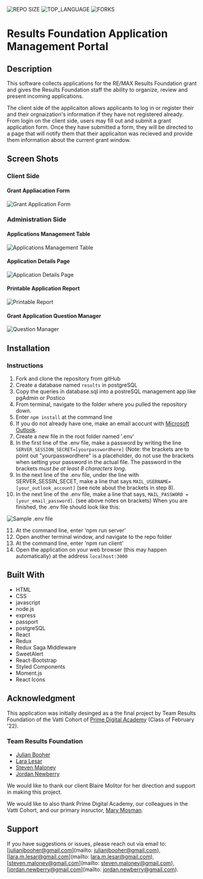 ![REPO SIZE](https://img.shields.io/github/repo-size/sdeda1us/project-finale.svg?style=flat-square)
![TOP_LANGUAGE](https://img.shields.io/github/languages/top/sdeda1us/project-finale.svg?style=flat-square)
![FORKS](https://img.shields.io/github/forks/sdeda1us/project-finale.svg?style=social)

# Results Foundation Application Management Portal
  
## Description

  This software collects applications for the RE/MAX Results Foundation grant and gives the Results Foundation staff the ability to organize, review and present incoming applications. 

  The client side of the applicaiton allows applicants to log in or register their and their orgnaization's information if they have not registered already. From login on the client side, users may fill out and submit a grant application form. Once they have submitted a form, they will be directed to a page that will notify them that their applicaiton was recieved and provide them information about the current grant window.  

## Screen Shots

### Client Side

#### Grant Appliacation Form

![Grant Application Form](images/grant_application_form.png)

### Administration Side

#### Applications Management Table
![Applications Management Table](images/applications_table.png)

#### Application Details Page
![Application Details Page](images/app_details_page.png)

#### Printable Application Report
![Printable Report](images/printable_report.png)

#### Grant Application Question Manager
![Question Manager](images/question_manager.png)


## Installation

### Instructions
1. Fork and clone the repository from gitHub
2. Create a database named `results` in postgreSQL
3. Copy the queries in database.sql into a postreSQL management app like pgAdmin or Postico
4. From terminal, navigate to the folder where you pulled the repository down.
5. Enter `npm install` at the command line
6. If you do not already have one, make an email acocunt with [Microsoft Outlook](https://outlook.live.com/owa/). 
7. Create a new file in the root folder named '.env'
8. In the first line of the .env file, make a password by writing the line `SERVER_SESSION_SECRET=[yourpasswordhere]` (Note: the brackets are to point out "yourpasswordhere" is a placeholder, do not use the brackets when setting your password in the actual file. The password in the brackets *must be at least 8 characters long*.
9. In the next line of the .env file, under the line with SERVER_SESSIN_SECET, make a line that says `MAIL_USERNAME= [your_outlook_account]` (see note about the brackets in step 8). 
10. In the next line of the .env file, make a line that says, `MAIL_PASSWORD = [your_email_password]`. (see above notes on brackets) When you are finished, the .env file should look like this:  

![Sample .env file](images/sample_env.png)

11. At the command line, enter 'npm run server'
12. Open another terminal window, and navigate to the repo folder
13. At the command line, enter 'npm run client'
14. Open the application on your web browser (this may happen automatically) at the address `localhost:3000`


## Built With
- HTML
- CSS
- javascript
- node.js
- express
- passport
- postgreSQL
- React
- Redux
- Redux Saga Middleware
- SweetAlert
- React-Bootstrap
- Styled Components
- Moment.js
- React Icons


## Acknowledgment

 This application was initially desinged as a the final project by Team Results Foundation of the Vatti Cohort of [Prime Digital Academy](https://primeacademy.io/) (Class of February '22). 

 ### Team Results Foundation
- [Julian Booher](https://github.com/julianbooher)
- [Lara Lesar](https://github.com/laramaurine)
- [Steven Maloney](https://github.com/sdeda1us)
- [Jordan Newberry](https://github.com/jordanNewberry21)

We would like to thank our client Blaire Molitor for her direction and support in making this project.

We would like to also thank Prime Digital Academy, our colleagues in the Vatti Cohort, and our primary insructor, [Mary Mosman](https://github.com/mbmosman).

## Support

If you have suggestions or issues, please reach out via email to: [julianjbooher@gmail.com](mailto: julianjbooher@gmail.com), [lara.m.lesar@gmail.com](mailto: lara.m.lesar@gmail.com), [steven.maloney@gmail.com](mailto: steven.maloney@gmail.com), [jordan.newberry@gmail.com](mailto: jordan.newberry@gmail.com). 